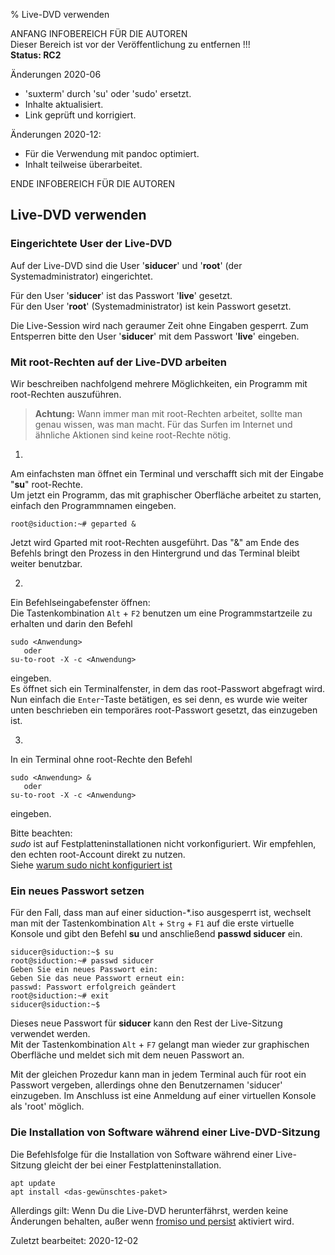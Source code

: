 % Live-DVD verwenden

ANFANG   INFOBEREICH FÜR DIE AUTOREN  
Dieser Bereich ist vor der Veröffentlichung zu entfernen !!!  
**Status: RC2**

Änderungen 2020-06

+ 'suxterm' durch 'su' oder 'sudo' ersetzt.
+ Inhalte aktualisiert.
+ Link geprüft und korrigiert.

Änderungen 2020-12:

+ Für die Verwendung mit pandoc optimiert.
+ Inhalt teilweise überarbeitet.

ENDE   INFOBEREICH FÜR DIE AUTOREN

## Live-DVD verwenden

### Eingerichtete User der Live-DVD

Auf der Live-DVD sind die User '**siducer**' und '**root**' (der Systemadministrator) eingerichtet.

Für den User '**siducer**' ist das Passwort '**live**' gesetzt.  
Für den User '**root**' (Systemadministrator) ist kein Passwort gesetzt.

Die Live-Session wird nach geraumer Zeit ohne Eingaben gesperrt. Zum Entsperren bitte den User '**siducer**' mit dem Passwort '**live**' eingeben.

### Mit root-Rechten auf der Live-DVD arbeiten

Wir beschreiben nachfolgend mehrere Möglichkeiten, ein Programm mit root-Rechten auszuführen.

> **Achtung:**
> Wann immer man mit root-Rechten arbeitet, sollte man genau wissen, was man macht. Für das Surfen im Internet und ähnliche Aktionen sind keine root-Rechte nötig.

1.
  Am einfachsten man öffnet ein Terminal und verschafft sich mit der Eingabe "**su**" root-Rechte.  
  Um jetzt ein Programm, das mit graphischer Oberfläche arbeitet zu starten, einfach den Programmnamen eingeben. 

  ~~~
  root@siduction:~# geparted &
  ~~~

  Jetzt wird Gparted mit root-Rechten ausgeführt. Das "&" am Ende des Befehls bringt den Prozess in den Hintergrund und das Terminal bleibt weiter benutzbar.

2.
  Ein Befehlseingabefenster öffnen:  
  Die Tastenkombination `Alt` + `F2` benutzen um eine Programmstartzeile zu erhalten und darin den Befehl

  ~~~
  sudo <Anwendung>  
     oder  
  su-to-root -X -c <Anwendung>
  ~~~

  eingeben.  
  Es öffnet sich ein Terminalfenster, in dem das root-Passwort abgefragt wird. Nun einfach die `Enter`-Taste betätigen, es sei denn, es wurde wie weiter unten beschrieben ein temporäres root-Passwort gesetzt, das einzugeben ist.

3.
  In ein Terminal ohne root-Rechte den Befehl

  ~~~
  sudo <Anwendung> &
     oder
  su-to-root -X -c <Anwendung>
  ~~~

  eingeben.  

  Bitte beachten:  
  *sudo* ist auf Festplatteninstallationen nicht vorkonfiguriert. Wir empfehlen, den echten root-Account direkt zu nutzen.  
Siehe [warum sudo nicht konfiguriert ist](term-konsole_de.md#sudo)

### Ein neues Passwort setzen

Für den Fall, dass man auf einer siduction-*.iso ausgesperrt ist, wechselt man mit der Tastenkombination `Alt` + `Strg` + `F1` auf die erste virtuelle Konsole und gibt den Befehl **su** und anschließend **passwd siducer** ein.

~~~
siducer@siduction:~$ su
root@siduction:~# passwd siducer
Geben Sie ein neues Passwort ein:
Geben Sie das neue Passwort erneut ein:
passwd: Passwort erfolgreich geändert
root@siduction:~# exit
siducer@siduction:~$
~~~

Dieses neue Passwort für **siducer** kann den Rest der Live-Sitzung verwendet werden.  
Mit der Tastenkombination `Alt` + `F7` gelangt man wieder zur graphischen Oberfläche und meldet sich mit dem neuen Passwort an.

Mit der gleichen Prozedur kann man in jedem Terminal auch für root ein Passwort vergeben, allerdings ohne den Benutzernamen 'siducer' einzugeben. Im Anschluss ist eine Anmeldung auf einer virtuellen Konsole als 'root' möglich.

### Die Installation von Software während einer Live-DVD-Sitzung

Die Befehlsfolge für die Installation von Software während einer Live-Sitzung gleicht der bei einer Festplatteninstallation.

~~~
apt update
apt install <das-gewünschtes-paket>
~~~

Allerdings gilt: Wenn Du die Live-DVD herunterfährst, werden keine Änderungen behalten, außer wenn [fromiso und persist](hd-install-opts_de.md#fromiso-persist) aktiviert wird.

<div id="rev">Zuletzt bearbeitet: 2020-12-02</div>

